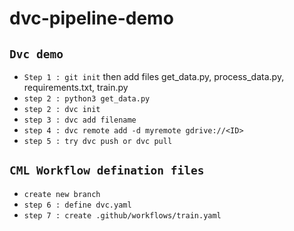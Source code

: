 # dvc-pipeline-demo
## `Dvc demo`
* `Step 1 : git init` then add files get_data.py, process_data.py, requirements.txt, train.py
* `step 2 : python3 get_data.py`
* `step 2 : dvc init`
* `step 3 : dvc add filename`
* `step 4 : dvc remote add -d myremote gdrive://<ID>`
* `step 5 : try dvc push or dvc pull`

## `CML Workflow defination files`
* `create new branch`
* `step 6 : define dvc.yaml`
* `step 7 : create .github/workflows/train.yaml`

